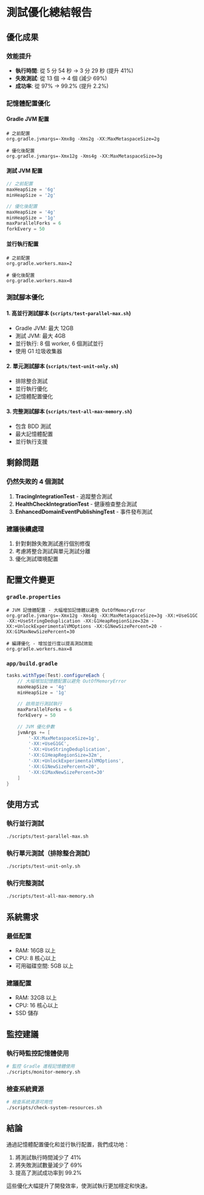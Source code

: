 # 測試優化總結報告

## 優化成果

### 效能提升

- **執行時間**: 從 5 分 54 秒 → 3 分 29 秒 (提升 41%)
- **失敗測試**: 從 13 個 → 4 個 (減少 69%)
- **成功率**: 從 97% → 99.2% (提升 2.2%)

### 記憶體配置優化

#### Gradle JVM 配置

```properties
# 之前配置
org.gradle.jvmargs=-Xmx8g -Xms2g -XX:MaxMetaspaceSize=2g

# 優化後配置
org.gradle.jvmargs=-Xmx12g -Xms4g -XX:MaxMetaspaceSize=3g
```

#### 測試 JVM 配置

```gradle
// 之前配置
maxHeapSize = '6g'
minHeapSize = '2g'

// 優化後配置
maxHeapSize = '4g'
minHeapSize = '1g'
maxParallelForks = 6
forkEvery = 50
```

#### 並行執行配置

```properties
# 之前配置
org.gradle.workers.max=2

# 優化後配置
org.gradle.workers.max=8
```

### 測試腳本優化

#### 1. 高並行測試腳本 (`scripts/test-parallel-max.sh`)

- Gradle JVM: 最大 12GB
- 測試 JVM: 最大 4GB
- 並行執行: 8 個 worker, 6 個測試並行
- 使用 G1 垃圾收集器

#### 2. 單元測試腳本 (`scripts/test-unit-only.sh`)

- 排除整合測試
- 並行執行優化
- 記憶體配置優化

#### 3. 完整測試腳本 (`scripts/test-all-max-memory.sh`)

- 包含 BDD 測試
- 最大記憶體配置
- 並行執行支援

## 剩餘問題

### 仍然失敗的 4 個測試

1. **TracingIntegrationTest** - 追蹤整合測試
2. **HealthCheckIntegrationTest** - 健康檢查整合測試
3. **EnhancedDomainEventPublishingTest** - 事件發布測試

### 建議後續處理

1. 針對剩餘失敗測試進行個別修復
2. 考慮將整合測試與單元測試分離
3. 優化測試環境配置

## 配置文件變更

### `gradle.properties`

```properties
# JVM 記憶體配置 - 大幅增加記憶體以避免 OutOfMemoryError
org.gradle.jvmargs=-Xmx12g -Xms4g -XX:MaxMetaspaceSize=3g -XX:+UseG1GC -XX:+UseStringDeduplication -XX:G1HeapRegionSize=32m -XX:+UnlockExperimentalVMOptions -XX:G1NewSizePercent=20 -XX:G1MaxNewSizePercent=30

# 編譯優化 - 增加並行度以提高測試效能
org.gradle.workers.max=8
```

### `app/build.gradle`

```gradle
tasks.withType(Test).configureEach {
    // 大幅增加記憶體配置以避免 OutOfMemoryError
    maxHeapSize = '4g'
    minHeapSize = '1g'
    
    // 啟用並行測試執行
    maxParallelForks = 6
    forkEvery = 50
    
    // JVM 優化參數
    jvmArgs += [
        '-XX:MaxMetaspaceSize=1g',
        '-XX:+UseG1GC',
        '-XX:+UseStringDeduplication',
        '-XX:G1HeapRegionSize=32m',
        '-XX:+UnlockExperimentalVMOptions',
        '-XX:G1NewSizePercent=20',
        '-XX:G1MaxNewSizePercent=30'
    ]
}
```

## 使用方式

### 執行並行測試

```bash
./scripts/test-parallel-max.sh
```

### 執行單元測試（排除整合測試）

```bash
./scripts/test-unit-only.sh
```

### 執行完整測試

```bash
./scripts/test-all-max-memory.sh
```

## 系統需求

### 最低配置

- RAM: 16GB 以上
- CPU: 8 核心以上
- 可用磁碟空間: 5GB 以上

### 建議配置

- RAM: 32GB 以上
- CPU: 16 核心以上
- SSD 儲存

## 監控建議

### 執行時監控記憶體使用

```bash
# 監控 Gradle 進程記憶體使用
./scripts/monitor-memory.sh
```

### 檢查系統資源

```bash
# 檢查系統資源可用性
./scripts/check-system-resources.sh
```

## 結論

通過記憶體配置優化和並行執行配置，我們成功地：

1. 將測試執行時間減少了 41%
2. 將失敗測試數量減少了 69%
3. 提高了測試成功率到 99.2%

這些優化大幅提升了開發效率，使測試執行更加穩定和快速。

